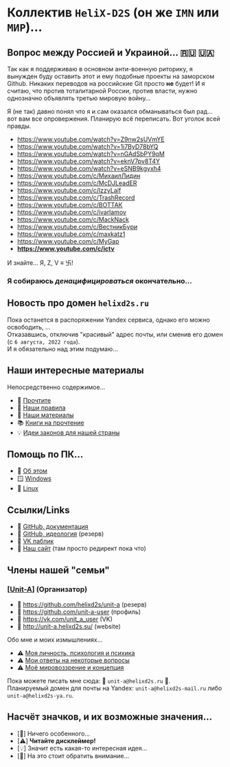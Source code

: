 # Коллектив `HeliX-D2S` (он же `IMN` или `МИР`)…

## Вопрос между Россией и Украиной… 🇷🇺 🇺🇦

  Так как я поддерживаю в основном анти-военную риторику, я вынужден буду оставить этот и ему подобные проекты на заморском Github. Никаких переводов на российские Git просто **не** будет! И я считаю, что против тоталитарной России, против власти, нужно однозначно объявлять третью мировую войну…
  
  Я (не так) давно понял что я и сам оказался обманываться был рад… вот вам все опровержения. Планирую всё переписать. Вот уголок всей правды. 
  
  - https://www.youtube.com/watch?v=Z9nw2sUVmYE
  - https://www.youtube.com/watch?v=1i7ByD78bYQ
  - https://www.youtube.com/watch?v=nGAdSbPY9qM
  - https://www.youtube.com/watch?v=eknV7pv8T4Y
  - https://www.youtube.com/watch?v=eSNB9kgyxh4
  - https://www.youtube.com/c/МихаилЛидин
  - https://www.youtube.com/c/McDJLeadER
  - https://www.youtube.com/c/IzzyLaif
  - https://www.youtube.com/c/TrashRecord
  - https://www.youtube.com/c/ВОТТАК
  - https://www.youtube.com/c/ivarlamov
  - https://www.youtube.com/c/MackNack
  - https://www.youtube.com/c/ВестникБури
  - https://www.youtube.com/c/maxkatz1
  - https://www.youtube.com/c/MyGap
  - **https://www.youtube.com/c/ictv**
  
  И знайте… Я, Z, V ≡ 卐!
  
### Я собираюсь ***денацифицироваться*** окончательно…

## Новость про домен `helixd2s.ru`

  Пока останется в распоряжении Yandex сервиса, однако его можно освободить, …<br/>
  Отказавшись, отключив "красивый" адрес почты, или сменив его домен (c `6 августа, 2022 года`).<br/>
  И я обязательно над этим подумаю…<br/>

## Наши интересные материалы

  Непосредственно содержимое…

  - 🥀 [Прочтите](docs/readme.md)
  - 📑 [Наши правила](docs/rules.md)
  - 🍿 [Наши материалы](docs/links.md)
  - 📚 [Книги на прочтение](docs/books.md)
  - 💡 [Идеи законов для нашей страны](docs/government/russian-zakon.md) 

## Помощь по ПК…

  - 🥀 [Об этом](docs/pc-core/about.md)
  - 🪟 [Windows](docs/pc-core/windows.md)
  - 🐧 [Linux](docs/pc-core/linux.md)

## Ссылки/Links

  - 👑 [GitHub, документация](https://github.com/helixd2s/about)
  - 🥀 [GitHub, идеология](https://github.com/helixd2s/core) (резерв)
  - 🥀 [VK паблик](https://vk.com/helixd2s)
  - 🥀 [Наш сайт](http://about.helixd2s.su/) (там просто редирект пока что)

## Члены нашей "семьи"

### **[**[Unit-A](https://github.com/helixd2s/unit-a)**]** (Организатор)

  - 🥀 https://github.com/helixd2s/unit-a (резерв)
  - 🥀 https://github.com/unit-a-user (профиль)
  - 🥀 https://vk.com/unit_a_user (VK)
  - 🥀 http://unit-a.helixd2s.su/ (website)

  Обо мне и моих измышлениях…

  - ⚠️ [Моя личность, психология и психика](https://github.com/helixd2s/unit-a/blob/main/docs/unit-a/personal.md)
  - ⚠️ [Мои ответы на некоторые вопросы](https://github.com/helixd2s/unit-a/blob/main/docs/unit-a/interview.md)
  - ⚠️ [Моё мировоззрение и концепция](https://github.com/helixd2s/unit-a/blob/main/docs/unit-a/core.md)

  Пока можете писать мне сюда: 👑 `unit-a@helixd2s.ru` 👑.<br/>
  Планируемый домен для почты на Yandex: `unit-a@helixd2s-mail.ru` либо `unit-a@helixd2s-ya.ru`.<br/>

## Насчёт значков, и их возможные значения…

  - [🥀] Ничего особенного…
  - [⚠️] **Читайте дисклеймер!**
  - [💡] Значит есть какая-то интересная идея…
  - [👑] На это стоит обратить внимание…
